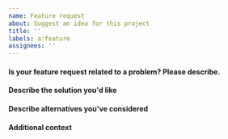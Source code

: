 ```yaml
---
name: Feature request
about: Suggest an idea for this project
title: ''
labels: a:feature
assignees: ''
---
```


<!--
Requesting support for a new/missing API endpoint?
----------------------------------------------------
The implementation for specific API is automatically generated from the
definitions in https://github.com/GW2ToolBelt/api-generator. Please check the
issue tracker of that repository and request endpoints there. If a new endpoint
is was added there, it will be included in the next GW2APIClient feature
release.

Requesting a feature?
----------------
This is the right place! Please fill in the information as requested below, but
keep in mind that this is only a template and feel free to adapt it where
necessary. :)
-->

#### Is your feature request related to a problem? Please describe.
<!-- A clear and concise description of what the problem is. Ex. I'm always frustrated when [...] -->

#### Describe the solution you'd like
<!-- A clear and concise description of what you want to happen. -->

#### Describe alternatives you've considered
<!-- A clear and concise description of any alternative solutions or features you've considered. -->

#### Additional context
<!-- Add any other context or screenshots about the feature request here. -->